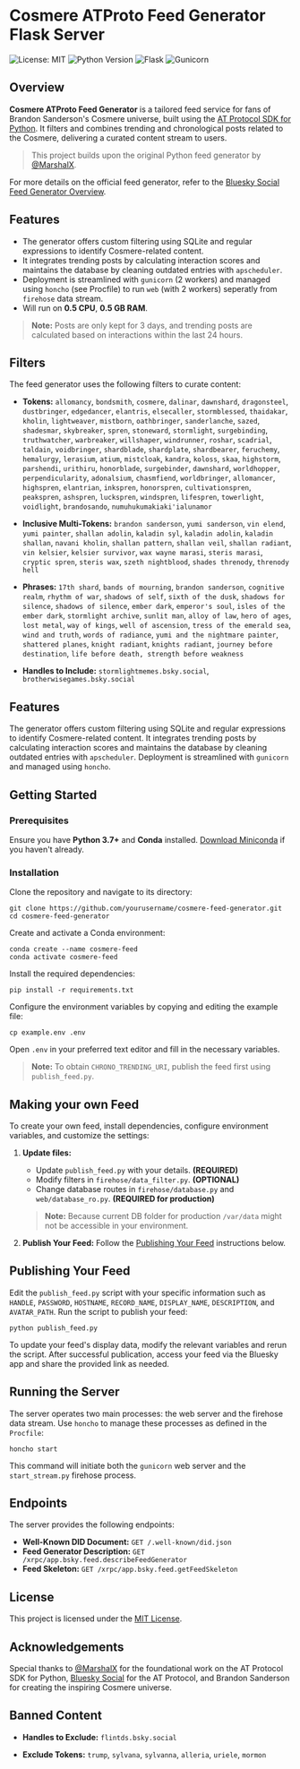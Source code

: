 # Cosmere ATProto Feed Generator Flask Server

![License: MIT](https://img.shields.io/badge/License-MIT-yellow.svg)
![Python Version](https://img.shields.io/badge/Python-3.7%2B-blue.svg)
![Flask](https://img.shields.io/badge/Flask-2.3.2-blue.svg)
![Gunicorn](https://img.shields.io/badge/Gunicorn-20.1.0-blue.svg)

## Overview

**Cosmere ATProto Feed Generator** is a tailored feed service for fans of Brandon Sanderson's Cosmere universe, built using the [AT Protocol SDK for Python](https://github.com/MarshalX/atproto). It filters and combines trending and chronological posts related to the Cosmere, delivering a curated content stream to users.

> This project builds upon the original Python feed generator by [@MarshalX](https://github.com/MarshalX).

For more details on the official feed generator, refer to the [Bluesky Social Feed Generator Overview](https://github.com/bluesky-social/feed-generator#overview).

## Features

- The generator offers custom filtering using SQLite and regular expressions to identify Cosmere-related content.
- It integrates trending posts by calculating interaction scores and maintains the database by cleaning outdated entries with `apscheduler`.
- Deployment is streamlined with `gunicorn` (2 workers) and managed using `honcho` (see Procfile) to run `web` (with 2 workers) seperatly from `firehose` data stream.
- Will run on **0.5 CPU**, **0.5 GB RAM**.
> **Note:** Posts are only kept for 3 days, and trending posts are calculated based on interactions within the last 24 hours.

## Filters

The feed generator uses the following filters to curate content:

- **Tokens:** `allomancy`, `bondsmith`, `cosmere`, `dalinar`, `dawnshard`, `dragonsteel`, `dustbringer`, `edgedancer`, `elantris`, `elsecaller`, `stormblessed`, `thaidakar`, `kholin`, `lightweaver`, `mistborn`, `oathbringer`, `sanderlanche`, `sazed`, `shadesmar`, `skybreaker`, `spren`, `stoneward`, `stormlight`, `surgebinding`, `truthwatcher`, `warbreaker`, `willshaper`, `windrunner`, `roshar`, `scadrial`, `taldain`, `voidbringer`, `shardblade`, `shardplate`, `shardbearer`, `feruchemy`, `hemalurgy`, `lerasium`, `atium`, `mistcloak`, `kandra`, `koloss`, `skaa`, `highstorm`, `parshendi`, `urithiru`, `honorblade`, `surgebinder`, `dawnshard`, `worldhopper`, `perpendicularity`, `adonalsium`, `chasmfiend`, `worldbringer`, `allomancer`, `highspren`, `elantrian`, `inkspren`, `honorspren`, `cultivationspren`, `peakspren`, `ashspren`, `luckspren`, `windspren`, `lifespren`, `towerlight`, `voidlight`, `brandosando`, `numuhukumakiaki'ialunamor`

- **Inclusive Multi-Tokens:** `brandon sanderson`, `yumi sanderson`, `vin elend`, `yumi painter`, `shallan adolin`, `kaladin syl`, `kaladin adolin`, `kaladin shallan`, `navani kholin`, `shallan pattern`, `shallan veil`, `shallan radiant`, `vin kelsier`, `kelsier survivor`, `wax wayne marasi`, `steris marasi`, `cryptic spren`, `steris wax`, `szeth nightblood`, `shades threnody`, `threnody hell`

- **Phrases:** `17th shard`, `bands of mourning`, `brandon sanderson`, `cognitive realm`, `rhythm of war`, `shadows of self`, `sixth of the dusk`, `shadows for silence`, `shadows of silence`, `ember dark`, `emperor's soul`, `isles of the ember dark`, `stormlight archive`, `sunlit man`, `alloy of law`, `hero of ages`, `lost metal`, `way of kings`, `well of ascension`, `tress of the emerald sea`, `wind and truth`, `words of radiance`, `yumi and the nightmare painter`, `shattered planes`, `knight radiant`, `knights radiant`, `journey before destination`, `life before death, strength before weakness`

- **Handles to Include:** `stormlightmemes.bsky.social`, `brotherwisegames.bsky.social`

## Features

The generator offers custom filtering using SQLite and regular expressions to identify Cosmere-related content. It integrates trending posts by calculating interaction scores and maintains the database by cleaning outdated entries with `apscheduler`. Deployment is streamlined with `gunicorn` and managed using `honcho`.

## Getting Started

### Prerequisites

Ensure you have **Python 3.7+** and **Conda** installed. [Download Miniconda](https://docs.conda.io/en/latest/miniconda.html) if you haven't already.

### Installation

Clone the repository and navigate to its directory:

```shell
git clone https://github.com/yourusername/cosmere-feed-generator.git
cd cosmere-feed-generator
```

Create and activate a Conda environment:

```shell
conda create --name cosmere-feed
conda activate cosmere-feed
```

Install the required dependencies:

```shell
pip install -r requirements.txt
```

Configure the environment variables by copying and editing the example file:

```shell
cp example.env .env
```

Open `.env` in your preferred text editor and fill in the necessary variables.  
> **Note:** To obtain `CHRONO_TRENDING_URI`, publish the feed first using `publish_feed.py`.

## Making your own Feed

To create your own feed, install dependencies, configure environment variables, and customize the settings:

1. **Update files:**
   - Update `publish_feed.py` with your details. **(REQUIRED)**
   - Modify filters in `firehose/data_filter.py`. **(OPTIONAL)**
   - Change database routes in `firehose/database.py` and `web/database_ro.py`. **(REQUIRED for production)**
   > **Note:** Because current DB folder for production `/var/data` might not be accessible in your environment.

2. **Publish Your Feed:** Follow the [Publishing Your Feed](#publishing-your-feed) instructions below.

## Publishing Your Feed

Edit the `publish_feed.py` script with your specific information such as `HANDLE`, `PASSWORD`, `HOSTNAME`, `RECORD_NAME`, `DISPLAY_NAME`, `DESCRIPTION`, and `AVATAR_PATH`. Run the script to publish your feed:

```shell
python publish_feed.py
```

To update your feed's display data, modify the relevant variables and rerun the script. After successful publication, access your feed via the Bluesky app and share the provided link as needed.

## Running the Server

The server operates two main processes: the web server and the firehose data stream. Use `honcho` to manage these processes as defined in the `Procfile`:

```shell
honcho start
```

This command will initiate both the `gunicorn` web server and the `start_stream.py` firehose process.

## Endpoints

The server provides the following endpoints:

- **Well-Known DID Document:** `GET /.well-known/did.json`
- **Feed Generator Description:** `GET /xrpc/app.bsky.feed.describeFeedGenerator`
- **Feed Skeleton:** `GET /xrpc/app.bsky.feed.getFeedSkeleton`

## License

This project is licensed under the [MIT License](LICENSE).

## Acknowledgements

Special thanks to [@MarshalX](https://github.com/MarshalX) for the foundational work on the AT Protocol SDK for Python, [Bluesky Social](https://atproto.com/) for the AT Protocol, and Brandon Sanderson for creating the inspiring Cosmere universe.

## Banned Content
- **Handles to Exclude:** `flintds.bsky.social`

- **Exclude Tokens:** `trump`, `sylvana`, `sylvanna`, `alleria`, `uriele`, `mormon`